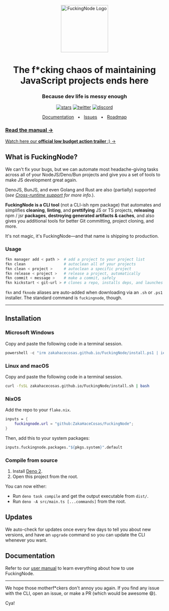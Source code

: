 <!-- markdownlint-disable md033 md041-->
<p align="center">
  <a href="https://zakahacecosas.github.io/FuckingNode">
    <img src="https://raw.githubusercontent.com/ZakaHaceCosas/FuckingNode/refs/heads/master/docs/fkn_logo_light.png" alt="FuckingNode Logo" height=150>
    </a>
</p>
<h1 align="center">The f*cking chaos of maintaining JavaScript projects ends here</h1>
<h3 align="center">Because dev life is messy enough</h3>

<div align="center">

[![stars](https://img.shields.io/github/stars/ZakaHaceCosas/FuckingNode)](https://github.com/ZakaHaceCosas/FuckingNode/stargazers) [![twitter](https://img.shields.io/twitter/follow/FuckingNode)](https://x.com/FuckingNode) [![discord](https://img.shields.io/discord/1333145935265398826)](https://discord.gg/AA2jYAFNmq)

</div>

<div align="center">

[Documentation](https://zakahacecosas.github.io/FuckingNode/manual) &nbsp;&nbsp;•&nbsp;&nbsp; [Issues](https://github.com/ZakaHaceCosas/FuckingNode/issues/new) &nbsp;&nbsp;•&nbsp;&nbsp; [Roadmap](https://zakahacecosas.github.io/FuckingNode/roadmap)

</div>

### [Read the manual →](https://zakahacecosas.github.io/FuckingNode/manual)

[Watch here our **official low budget action trailer** :) →](https://youtube.com/watch?v=_lppvGYUXNk)

## What is FuckingNode?

We can't fix your bugs, but we can automate most headache-giving tasks across all of your NodeJS/Deno/Bun projects and give you a set of tools to make JS development great again.

DenoJS, BunJS, and even Golang and Rust are also (partially) supported (_see [Cross-runtime support](https://zakahacecosas.github.io/FuckingNode/cross-platform/) for more info._).

**FuckingNode is a CLI tool** (not a CLI-ish npm package) that automates and simplifies **cleaning**, **linting**, and **prettifying** JS or TS projects, **releasing** npm / jsr **packages**, **destroying generated artifacts & caches**, <!-- **understanding security audits**, --> and also gives you additional tools for better Git committing, project cloning, and more.

It's not magic, it's FuckingNode—and that name is shipping to production.

### Usage

```bash
fkn manager add < path >  # add a project to your project list
fkn clean                 # autoclean all of your projects
fkn clean < project >     # autoclean a specific project
fkn release < project >   # release a project, automatically
fkn commit < message >    # make a commit, safely
fkn kickstart < git-url > # clones a repo, installs deps, and launches your fav editor instantly
```

`fkn` and `fknode` aliases are auto-added when downloading via an `.sh` or `.ps1` installer. The standard command is `fuckingnode`, though.

---

## Installation

### Microsoft Windows

Copy and paste the following code in a terminal session.

```powershell
powershell -c "irm zakahacecosas.github.io/FuckingNode/install.ps1 | iex"
```

### Linux and macOS

Copy and paste the following code in a terminal session.

```bash
curl -fsSL zakahacecosas.github.io/FuckingNode/install.sh | bash
```

### NixOS

Add the repo to your `flake.nix`.

```nix
inputs = {
    fuckingnode.url = "github:ZakaHaceCosas/FuckingNode";
}
```

Then, add this to your system packages:

```nix
inputs.fuckingnode.packages."${pkgs.system}".default
```

### Compile from source

1. Install [Deno 2](https://docs.deno.com/runtime/).
2. Open this project from the root.

You can now either:

- Run `deno task compile` and get the output executable from `dist/`.
- Run `deno -A src/main.ts [...commands]` from the root.

## Updates

We auto-check for updates once every few days to tell you about new versions, and have an `upgrade` command so you can update the CLI whenever you want.

## Documentation

Refer to our [user manual](https://zakahacecosas.github.io/FuckingNode/manual) to learn everything about how to use FuckingNode.

---

We hope those motherf\*ckers don't annoy you again. If you find any issue with the CLI, open an issue, or make a PR (which would be awesome :smile:).

Cya!
